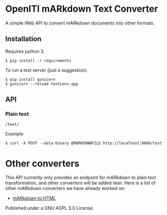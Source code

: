 # OpenITI mARkdown Text Converter

A simple Web API to convert mARkdown documents into other formats.

## Installation

Requires python 3.

```
$ pip install -r requirements
```

To run a test server (just a suggestion):

```
$ pip install gunicorn
$ gunicorn --reload textconv.app
```

## API

### Plain text

```
/text/
```

Example

```
$ curl -X POST --data-binary @MARKDOWNFILE http://localhost:8000/text
```

# Other converters

This API currently only provides an endpoint for mARkdown to plain text transformation, and other converters will be added later. Here is a list of other mARkdown converters we have already worked on:

* [mARkdown to HTML](https://github.com/OpenITI/openiti/blob/master/new_books/convert/md2html.py)

Published under a GNU AGPL 3.0 License.
